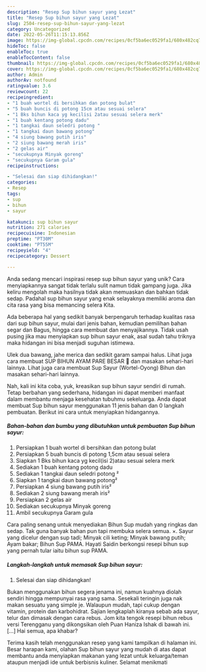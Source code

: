 ```yaml
---
description: "Resep Sup bihun sayur yang Lezat"
title: "Resep Sup bihun sayur yang Lezat"
slug: 2504-resep-sup-bihun-sayur-yang-lezat
category: Uncategorized
date: 2022-05-26T11:15:13.856Z
image: https://img-global.cpcdn.com/recipes/0cf5ba6ec0529fa1/680x482cq70/sup-bihun-sayur-foto-resep-utama.jpg
hideToc: false
enableToc: true
enableTocContent: false
thumbnail: https://img-global.cpcdn.com/recipes/0cf5ba6ec0529fa1/680x482cq70/sup-bihun-sayur-foto-resep-utama.jpg
cover: https://img-global.cpcdn.com/recipes/0cf5ba6ec0529fa1/680x482cq70/sup-bihun-sayur-foto-resep-utama.jpg
author: Admin
authorAv: notfound
ratingvalue: 3.6
reviewcount: 22
recipeingredient:
- "1 buah wortel di bersihkan dan potong bulat"
- "5 buah buncis di potong 15cm atau sesuai selera"
- "1 Bks bihun kaca yg kecilisi 2atau sesuai selera merk"
- "1 buah kentang potong dadu"
- "1 tangkai daun seledri potong "
- "1 tangkai daun bawang potong"
- "4 siung bawang putih iris"
- "2 siung bawang merah iris"
- "2 gelas air"
- "secukupnya Minyak goreng"
- "secukupnya Garam gula"
recipeinstructions:

- "Selesai dan siap dihidangkan!"
categories:
- Resep
tags:
- sup
- bihun
- sayur

katakunci: sup bihun sayur 
nutrition: 271 calories
recipecuisine: Indonesian
preptime: "PT30M"
cooktime: "PT55M"
recipeyield: "4"
recipecategory: Dessert

---
```





Anda sedang mencari inspirasi resep sup bihun sayur yang unik? Cara menyiapkannya sangat tidak terlalu sulit namun tidak gampang juga. Jika keliru mengolah maka hasilnya tidak akan memuaskan dan bahkan tidak sedap. Padahal sup bihun sayur yang enak selayaknya memiliki aroma dan cita rasa yang bisa memancing selera Kita.





Ada beberapa hal yang sedikit banyak berpengaruh terhadap kualitas rasa dari sup bihun sayur, mulai dari jenis bahan, kemudian pemilihan bahan segar dan Bagus, hingga cara membuat dan menyajikannya. Tidak usah pusing jika mau menyiapkan sup bihun sayur enak,      asal sudah tahu triknya maka hidangan ini bisa menjadi suguhan istimewa.














Ulek dua bawang, jahe merica dan sedikit garam sampai halus. Lihat juga cara membuat SUP BIHUN AYAM PARE BESAR 🤭 dan masakan sehari-hari lainnya. Lihat juga cara membuat Sup Sayur (Wortel-Oyong) Bihun dan masakan sehari-hari lainnya.






Nah, kali ini kita coba, yuk, kreasikan sup bihun sayur sendiri di rumah. Tetap berbahan yang sederhana, hidangan ini dapat memberi manfaat dalam membantu menjaga kesehatan tubuhmu sekeluarga. Anda dapat membuat Sup bihun sayur menggunakan 11 jenis bahan dan 0 langkah pembuatan. Berikut ini cara untuk menyiapkan hidangannya.

<!--inarticleads1-->

##### Bahan-bahan dan bumbu yang dibutuhkan untuk pembuatan Sup bihun sayur:

1. Persiapkan 1 buah wortel di bersihkan dan potong bulat
1. Persiapkan 5 buah buncis di potong 1,5cm atau sesuai selera
1. Siapkan 1 Bks bihun kaca yg kecil(isi 2)atau sesuai selera merk
1. Sediakan 1 buah kentang potong dadu
1. Sediakan 1 tangkai daun seledri potong ²
1. Siapkan 1 tangkai daun bawang potong²
1. Persiapkan 4 siung bawang putih iris²
1. Sediakan 2 siung bawang merah iris²
1. Persiapkan 2 gelas air
1. Sediakan secukupnya Minyak goreng
1. Ambil secukupnya Garam gula


Cara paling senang untuk menyediakan Bihun Sup mudah yang ringkas dan sedap. Tak guna banyak bahan pun tapi membuka selera semua. ×. Sayur yang dicelur dengan sup tadi; Minyak cili keting; Minyak bawang putih; Ayam bakar; Bihun Sup PAMA. Hayati Saidin berkongsi resepi bihun sup yang pernah tular iaitu bihun sup PAMA. 

<!--inarticleads2-->

##### Langkah-langkah untuk memasak Sup bihun sayur:


1. Selesai dan siap dihidangkan!

Bukan menggunakan bihun segera jenama ini, namun kuahnya diolah sendiri hingga mempunyai rasa yang sama. Sesekali teringin juga nak makan sesuatu yang simple je. Walaupun mudah, tapi cukup dengan vitamin, protein dan karbohidrat. Sajian lengkaplah kiranya sebab ada sayur, telur dan dimasak dengan cara rebus. Jom kita tengok resepi bihun rebus versi Terengganu yang dikongsikan oleh Puan Haniza Ishak di bawah ini. […] Hai semua, apa khabar? 

Terima kasih telah menggunakan resep yang kami tampilkan di halaman ini. Besar harapan kami, olahan Sup bihun sayur yang mudah di atas dapat membantu anda menyiapkan makanan yang lezat untuk keluarga/teman ataupun menjadi ide untuk berbisnis kuliner. Selamat menikmati
